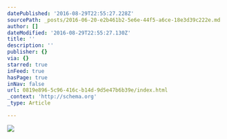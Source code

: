```yaml
---
datePublished: '2016-08-29T22:55:27.228Z'
sourcePath: _posts/2016-06-20-e2b461b2-5e6e-44f5-a6ce-18e3d39c222e.md
author: []
dateModified: '2016-08-29T22:55:27.130Z'
title: ''
description: ''
publisher: {}
via: {}
starred: true
inFeed: true
hasPage: true
inNav: false
url: 0819e896-5c96-416c-b14d-9d5e47b6b39e/index.html
_context: 'http://schema.org'
_type: Article

---
```

![](https://the-grid-user-content.s3-us-west-2.amazonaws.com/62a24b63-0b8d-4d4c-bdba-e8d9bd98b96a.png)